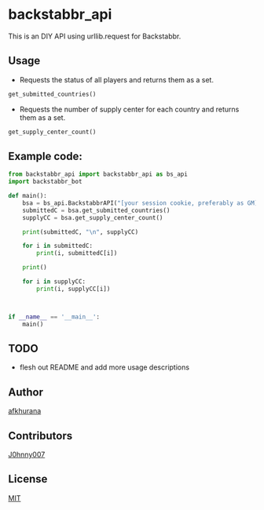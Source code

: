 # **backstabbr_api**
This is an DIY API using urllib.request for Backstabbr.


## Usage
* Requests the status of all players and returns them as a set.
```python
get_submitted_countries()
```

* Requests the number of supply center for each country and returns them as a set. 
```python
get_supply_center_count()
```

## Example code:
```Python
from backstabbr_api import backstabbr_api as bs_api
import backstabbr_bot

def main():
    bsa = bs_api.BackstabbrAPI("[your session cookie, preferably as GM]", "[base link to your game]")
    submittedC = bsa.get_submitted_countries()
    supplyCC = bsa.get_supply_center_count()

    print(submittedC, "\n", supplyCC)

    for i in submittedC:
        print(i, submittedC[i])

    print()

    for i in supplyCC:
        print(i, supplyCC[i])



if __name__ == '__main__':
    main()
```

## TODO
* flesh out README and add more usage descriptions

## Author
[afkhurana](https://github.com/afkhurana)

## Contributors
[J0hnny007](https://github.com/J0hnny007)

## License
[MIT](https://choosealicense.com/licenses/mit/)
